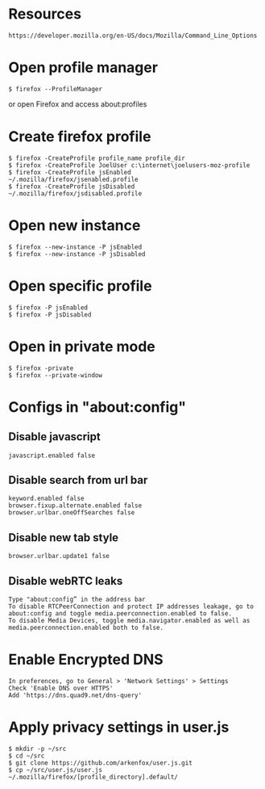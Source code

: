 # Resources
```
https://developer.mozilla.org/en-US/docs/Mozilla/Command_Line_Options
```

# Open profile manager
```
$ firefox --ProfileManager
```
or open Firefox and access about:profiles

# Create firefox profile
```
$ firefox -CreateProfile profile_name profile_dir
$ firefox -CreateProfile JoelUser c:\internet\joelusers-moz-profile
$ firefox -CreateProfile jsEnabled ~/.mozilla/firefox/jsenabled.profile
$ firefox -CreateProfile jsDisabled ~/.mozilla/firefox/jsdisabled.profile
```

# Open new instance
```
$ firefox --new-instance -P jsEnabled
$ firefox --new-instance -P jsDisabled
```

# Open specific profile
```
$ firefox -P jsEnabled
$ firefox -P jsDisabled
```

# Open in private mode
```
$ firefox -private
$ firefox --private-window
```

# Configs in "about:config"
## Disable javascript
```
javascript.enabled false
```
## Disable search from url bar
```
keyword.enabled false
browser.fixup.alternate.enabled false
browser.urlbar.oneOffSearches false
```

## Disable new tab style
```
browser.urlbar.update1 false
```

## Disable webRTC leaks
```
Type "about:config” in the address bar
To disable RTCPeerConnection and protect IP addresses leakage, go to about:config and toggle media.peerconnection.enabled to false.
To disable Media Devices, toggle media.navigator.enabled as well as media.peerconnection.enabled both to false.
```

# Enable Encrypted DNS
```
In preferences, go to General > 'Network Settings' > Settings
Check 'Enable DNS over HTTPS'
Add 'https://dns.quad9.net/dns-query'
```

# Apply privacy settings in user.js
```
$ mkdir -p ~/src
$ cd ~/src
$ git clone https://github.com/arkenfox/user.js.git
$ cp ~/src/user.js/user.js ~/.mozilla/firefox/[profile_directory].default/
```
